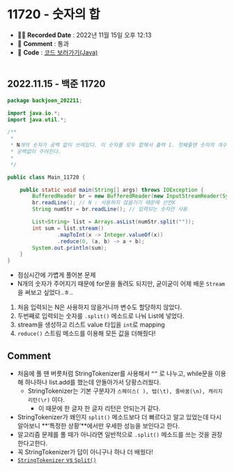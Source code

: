 # 11720 - 숫자의 합

- ✍🏻 **Recorded Date** : 2022년 11월 15일 오후 12:13
- 💬 **Comment** : 통과
- 📌 **Code** : [코드 보러가기(Java)](https://github.com/6suk/TIL/tree/master/Baekjoon/src/backjoon_202211)
  <br>
  <br>

## 2022.11.15 - 백준 11720

```java
package backjoon_202211;

import java.io.*;
import java.util.*;

/**
 *
 * N개의 숫자가 공백 없이 쓰여있다. 이 숫자를 모두 합해서 출력 1. 첫째줄엔 숫자의 개수 1<= N <= 100 2. 숫가 N개가
 * 공백없이 주어진다.
 *
 */

public class Main_11720 {

	public static void main(String[] args) throws IOException {
		BufferedReader br = new BufferedReader(new InputStreamReader(System.in));
		br.readLine(); // N : 사용하지 않을거기 때문에 선언X
		String numStr = br.readLine(); // 입력되는 숫자만 사용

		List<String> list = Arrays.asList(numStr.split(""));
		int sum = list.stream()
				.mapToInt(x -> Integer.valueOf(x))
				.reduce(0, (a, b) -> a + b);
		System.out.println(sum);
	}
}
```

- 점심시간에 가볍게 풀어본 문제
- N개의 숫자가 주어지기 때문에 for문을 돌려도 되지만, 굳이굳이 어제 배운 `Stream`을 써보고 싶었다..ㅎ..

1. 처음 입력되는 N은 사용하지 않을거니까 변수도 할당하지 않았다.
2. 두번째로 입력되는 숫자를 `.split()` 메소드로 나눠 List에 넣었다.
3. stream을 생성하고 리스트 value 타입을 `int`로 mapping
4. `reduce()` 스트림 메소드를 이용해 모든 값을 더해줬다!

## Comment

- 처음에 풀 땐 버릇처럼 StringTokenizer를 사용해서 `“”` 로 나누고, while문을 이용해 하나하나 list.add를 했는데 안돌아가서 당황스러웠다.
  - StringTokenizer는 기본 구분자가 `스페이스( ), 탭(\t), 줄바꿈(\n), 캐리지 리턴(\r)` 이다.
    - 이 때문에 한 글자 한 글자 리턴은 안되는거 같다.
- StringTokenizer가 왜인지 `split()` 메소드보다 더 빠르다고 알고 있었는데 다시 알아보니 **‘특정한 상황’**에서만 우세한 성능을 보인다고 한다.
- 알고리즘 문제를 풀 때가 아니라면 일반적으로 `.split()` 메소드를 쓰는 것을 권장한다고한다.
- 꼭 StringTokenizer가 답이 아니구나 하나 더 배웠다!
- [`StringTokenizer` vs `Split()`](https://velog.io/@effirin/Java-StringTokenizer%EC%99%80-Split-%EB%A9%94%EC%84%9C%EB%93%9C-%EC%96%B8%EC%A0%9C-%EC%8D%A8%EC%95%BC%ED%95%A0%EA%B9%8C)
